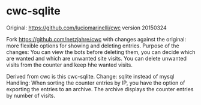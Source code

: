# cwc-sqlite
Original: https://github.com/luciomarinelli/cwc  version 20150324

Fork https://github.com/netzjahre/cwc
with changes against the original:
more flexible options for showing and deleting entries.
Purpose of the changes:
You can view the bots before deleting them,
you can decide which are wanted and which are unwanted site visits.
You can delete unwanted visits from the counter and keep hhe wanted visits.

Derived from cwc is this cwc-sqlite.
Change: sqlite instead of mysql
Handling: When sorting the counter entries by IP, you have the option of exporting the entries to an archive.
The archive displays the counter entries by number of visits.
